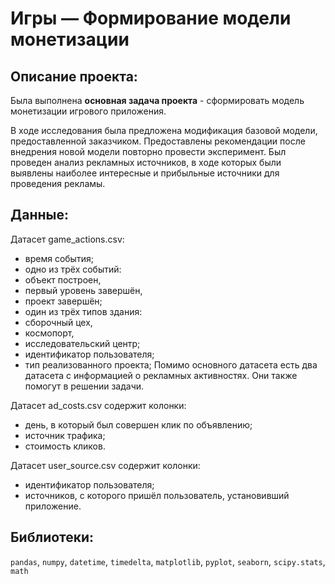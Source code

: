 # Игры — Формирование модели монетизации

## Описание проекта:

Была выполнена **основная задача проекта** - сформировать модель монетизации игрового приложения.

В ходе исследования была предложена модификация базовой модели, предоставленной заказчиком. Предоставлены рекомендации после внедрения новой модели повторно провести эксперимент. Был проведен анализ рекламных источников, в ходе которых были выявлены наиболее интересные и прибыльные источники для проведения рекламы. 
 


## Данные:

Датасет game_actions.csv:
- время события;
- одно из трёх событий:
- объект построен,
- первый уровень завершён,
- проект завершён;
- один из трёх типов здания:
- сборочный цех,
- космопорт,
- исследовательский центр;
- идентификатор пользователя;
- тип реализованного проекта;
Помимо основного датасета есть два датасета с информацией о рекламных активностях. Они также помогут в решении задачи.

Датасет ad_costs.csv содержит колонки:

- день, в который был совершен клик по объявлению;
- источник трафика;
- cтоимость кликов.

Датасет user_source.csv содержит колонки:

- идентификатор пользователя;
- источников, с которого пришёл пользователь, установивший приложение.

## Библиотеки:

`pandas`, `numpy`, `datetime`, `timedelta`, `matplotlib`, `pyplot`, `seaborn`, `scipy.stats`, `math`
